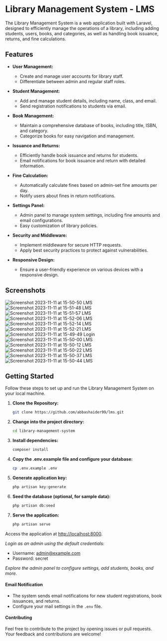 # Library Management System - LMS

The Library Management System is a web application built with Laravel, designed to efficiently manage the operations of a library, including adding students, users, books, and categories, as well as handling book issuance, returns, and fine calculations.

## Features

- **User Management:**
  - Create and manage user accounts for library staff.
  - Differentiate between admin and regular staff roles.

- **Student Management:**
  - Add and manage student details, including name, class, and email.
  - Send registration notifications to students via email.

- **Book Management:**
  - Maintain a comprehensive database of books, including title, ISBN, and category.
  - Categorize books for easy navigation and management.

- **Issuance and Returns:**
  - Efficiently handle book issuance and returns for students.
  - Email notifications for book issuance and return with detailed information.

- **Fine Calculation:**
  - Automatically calculate fines based on admin-set fine amounts per day.
  - Notify users about fines in return notifications.

- **Settings Panel:**
  - Admin panel to manage system settings, including fine amounts and email configurations.
  - Easy customization of library policies.

- **Security and Middleware:**
  - Implement middleware for secure HTTP requests.
  - Apply best security practices to protect against vulnerabilities.

- **Responsive Design:**
  - Ensure a user-friendly experience on various devices with a responsive design.

## Screenshots

![Screenshot 2023-11-11 at 15-50-50 LMS](https://github.com/abbashaider99/lms/assets/97340314/9a09d920-fbf8-4870-aca3-a1a107a60e72)
![Screenshot 2023-11-11 at 15-51-48 LMS](https://github.com/abbashaider99/lms/assets/97340314/62dc7ff1-7a36-4b3b-a772-a3cae6c601d6)
![Screenshot 2023-11-11 at 15-51-57 LMS](https://github.com/abbashaider99/lms/assets/97340314/4ff50a51-e5d7-4da0-addb-8187ee2c178f)
![Screenshot 2023-11-11 at 15-52-06 LMS](https://github.com/abbashaider99/lms/assets/97340314/814286eb-85d2-47f4-b389-875bc55de562)
![Screenshot 2023-11-11 at 15-52-14 LMS](https://github.com/abbashaider99/lms/assets/97340314/62ebfbb5-280e-4803-99ad-1dc44be4a91d)
![Screenshot 2023-11-11 at 15-52-21 LMS](https://github.com/abbashaider99/lms/assets/97340314/80efa1f1-34eb-49aa-a706-b06175b1d643)
![Screenshot 2023-11-11 at 15-49-49 Login](https://github.com/abbashaider99/lms/assets/97340314/1a6e0007-bcb3-42b9-8b36-4fc34e8c1b00)
![Screenshot 2023-11-11 at 15-50-00 LMS](https://github.com/abbashaider99/lms/assets/97340314/1b8e6b6a-29b7-42e5-b990-dc057eb7d8a3)
![Screenshot 2023-11-11 at 15-50-12 LMS](https://github.com/abbashaider99/lms/assets/97340314/30e02dca-80af-4004-a917-8f661c482cda)
![Screenshot 2023-11-11 at 15-50-22 LMS](https://github.com/abbashaider99/lms/assets/97340314/218b8a29-6001-46cc-b729-0c6a82afa10a)
![Screenshot 2023-11-11 at 15-50-37 LMS](https://github.com/abbashaider99/lms/assets/97340314/49c1ac3e-88bb-44b3-b9c0-71414b891a7d)
![Screenshot 2023-11-11 at 15-50-44 LMS](https://github.com/abbashaider99/lms/assets/97340314/31657411-5c85-4fc0-b584-7f007eae9e34)



## Getting Started

Follow these steps to set up and run the Library Management System on your local machine.

1. **Clone the Repository:**
   ```bash
   git clone https://github.com/abbashaider99/lms.git

2. **Change into the project directory:**
    ```bash
    cd library-management-system

3. **Install dependencies:**
    ```bash
    composer install

4. **Copy the .env.example file and configure your database:**
    ```bash
    cp .env.example .env

5. **Generate application key:**
    ```bash
    php artisan key:generate

6. **Seed the database (optional, for sample data):**
    ```bash
    php artisan db:seed

7. **Serve the application:**
    ```bash
    php artisan serve

Access the application at [http://localhost:8000](http://localhost:8000).

*Login as an admin using the default credentials:*

- Username: admin@example.com
- Password: secret

*Explore the admin panel to configure settings, add students, books, and more.*

#### Email Notification

- The system sends email notifications for new student registrations, book issuances, and returns.
- Configure your mail settings in the `.env` file.

#### Contributing

Feel free to contribute to the project by opening issues or pull requests. Your feedback and contributions are welcome!
